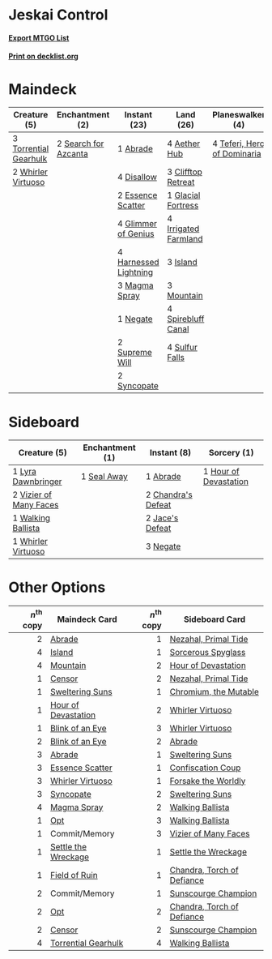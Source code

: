 # Jeskai Control

#### [Export MTGO List](../collection/Jeskai%20Control/Jeskai%20Control.txt)
#### [Print on decklist.org](http://decklist.org/?deckmain=1%09Abrade%0A4%09Aether%20Hub%0A3%09Clifftop%20Retreat%0A4%09Disallow%0A2%09Essence%20Scatter%0A1%09Glacial%20Fortress%0A4%09Glimmer%20of%20Genius%0A4%09Harnessed%20Lightning%0A4%09Irrigated%20Farmland%0A3%09Island%0A3%09Magma%20Spray%0A3%09Mountain%0A1%09Negate%0A2%09Search%20for%20Azcanta%0A4%09Spirebluff%20Canal%0A4%09Sulfur%20Falls%0A2%09Supreme%20Will%0A2%09Syncopate%0A4%09Teferi,%20Hero%20of%20Dominaria%0A3%09Torrential%20Gearhulk%0A2%09Whirler%20Virtuoso&deckside=1%09Abrade%0A2%09Chandra's%20Defeat%0A1%09Hour%20of%20Devastation%0A2%09Jace's%20Defeat%0A1%09Lyra%20Dawnbringer%0A3%09Negate%0A1%09Seal%20Away%0A2%09Vizier%20of%20Many%20Faces%0A1%09Walking%20Ballista%0A1%09Whirler%20Virtuoso)
# Maindeck

|                                          Creature (5)                                          |                                        Enchantment (2)                                        |                                          Instant (23)                                          |                                           Land (26)                                           |                                           Planeswalker (4)                                           |
|------------------------------------------------------------------------------------------------|-----------------------------------------------------------------------------------------------|------------------------------------------------------------------------------------------------|-----------------------------------------------------------------------------------------------|------------------------------------------------------------------------------------------------------|
|3 [Torrential Gearhulk](http://gatherer.wizards.com/Pages/Card/Details.aspx?multiverseid=420589)|2 [Search for Azcanta](http://gatherer.wizards.com/Pages/Card/Details.aspx?multiverseid=435226)|1 [Abrade](http://gatherer.wizards.com/Pages/Card/Details.aspx?multiverseid=430772)             |4 [Aether Hub](http://gatherer.wizards.com/Pages/Card/Details.aspx?multiverseid=417815)        |4 [Teferi, Hero of Dominaria](http://gatherer.wizards.com/Pages/Card/Details.aspx?multiverseid=443095)|
|2 [Whirler Virtuoso](http://gatherer.wizards.com/Pages/Card/Details.aspx?multiverseid=417763)   |                                                                                               |4 [Disallow](http://gatherer.wizards.com/Pages/Card/Details.aspx?multiverseid=423698)           |3 [Clifftop Retreat](http://gatherer.wizards.com/Pages/Card/Details.aspx?multiverseid=241980)  |                                                                                                      |
|                                                                                                |                                                                                               |2 [Essence Scatter](http://gatherer.wizards.com/Pages/Card/Details.aspx?multiverseid=438446)    |1 [Glacial Fortress](http://gatherer.wizards.com/Pages/Card/Details.aspx?multiverseid=435416)  |                                                                                                      |
|                                                                                                |                                                                                               |4 [Glimmer of Genius](http://gatherer.wizards.com/Pages/Card/Details.aspx?multiverseid=417622)  |4 [Irrigated Farmland](http://gatherer.wizards.com/Pages/Card/Details.aspx?multiverseid=426947)|                                                                                                      |
|                                                                                                |                                                                                               |4 [Harnessed Lightning](http://gatherer.wizards.com/Pages/Card/Details.aspx?multiverseid=417690)|3 [Island](http://gatherer.wizards.com/Pages/Card/Details.aspx?multiverseid=439602)            |                                                                                                      |
|                                                                                                |                                                                                               |3 [Magma Spray](http://gatherer.wizards.com/Pages/Card/Details.aspx?multiverseid=338470)        |3 [Mountain](http://gatherer.wizards.com/Pages/Card/Details.aspx?multiverseid=439604)          |                                                                                                      |
|                                                                                                |                                                                                               |1 [Negate](http://gatherer.wizards.com/Pages/Card/Details.aspx?multiverseid=447135)             |4 [Spirebluff Canal](http://gatherer.wizards.com/Pages/Card/Details.aspx?multiverseid=417822)  |                                                                                                      |
|                                                                                                |                                                                                               |2 [Supreme Will](http://gatherer.wizards.com/Pages/Card/Details.aspx?multiverseid=430738)       |4 [Sulfur Falls](http://gatherer.wizards.com/Pages/Card/Details.aspx?multiverseid=241987)      |                                                                                                      |
|                                                                                                |                                                                                               |2 [Syncopate](http://gatherer.wizards.com/Pages/Card/Details.aspx?multiverseid=270369)          |                                                                                               |                                                                                                      |


# Sideboard

|                                          Creature (5)                                           |                                   Enchantment (1)                                    |                                         Instant (8)                                         |                                          Sorcery (1)                                           |
|-------------------------------------------------------------------------------------------------|--------------------------------------------------------------------------------------|---------------------------------------------------------------------------------------------|------------------------------------------------------------------------------------------------|
|1 [Lyra Dawnbringer](http://gatherer.wizards.com/Pages/Card/Details.aspx?multiverseid=442914)    |1 [Seal Away](http://gatherer.wizards.com/Pages/Card/Details.aspx?multiverseid=442919)|1 [Abrade](http://gatherer.wizards.com/Pages/Card/Details.aspx?multiverseid=430772)          |1 [Hour of Devastation](http://gatherer.wizards.com/Pages/Card/Details.aspx?multiverseid=430786)|
|2 [Vizier of Many Faces](http://gatherer.wizards.com/Pages/Card/Details.aspx?multiverseid=426776)|                                                                                      |2 [Chandra's Defeat](http://gatherer.wizards.com/Pages/Card/Details.aspx?multiverseid=430775)|                                                                                                |
|1 [Walking Ballista](http://gatherer.wizards.com/Pages/Card/Details.aspx?multiverseid=423848)    |                                                                                      |2 [Jace's Defeat](http://gatherer.wizards.com/Pages/Card/Details.aspx?multiverseid=430727)   |                                                                                                |
|1 [Whirler Virtuoso](http://gatherer.wizards.com/Pages/Card/Details.aspx?multiverseid=417763)    |                                                                                      |3 [Negate](http://gatherer.wizards.com/Pages/Card/Details.aspx?multiverseid=447135)          |                                                                                                |


# Other Options

|*n*<sup>th</sup> copy|                                        Maindeck Card                                         |*n*<sup>th</sup> copy|                                           Sideboard Card                                            |
|--------------------:|----------------------------------------------------------------------------------------------|--------------------:|-----------------------------------------------------------------------------------------------------|
|                    2|[Abrade](http://gatherer.wizards.com/Pages/Card/Details.aspx?multiverseid=430772)             |                    1|[Nezahal, Primal Tide](http://gatherer.wizards.com/Pages/Card/Details.aspx?multiverseid=439702)      |
|                    4|[Island](http://gatherer.wizards.com/Pages/Card/Details.aspx?multiverseid=439602)             |                    1|[Sorcerous Spyglass](http://gatherer.wizards.com/Pages/Card/Details.aspx?multiverseid=435407)        |
|                    4|[Mountain](http://gatherer.wizards.com/Pages/Card/Details.aspx?multiverseid=439604)           |                    2|[Hour of Devastation](http://gatherer.wizards.com/Pages/Card/Details.aspx?multiverseid=430786)       |
|                    1|[Censor](http://gatherer.wizards.com/Pages/Card/Details.aspx?multiverseid=426748)             |                    2|[Nezahal, Primal Tide](http://gatherer.wizards.com/Pages/Card/Details.aspx?multiverseid=439702)      |
|                    1|[Sweltering Suns](http://gatherer.wizards.com/Pages/Card/Details.aspx?multiverseid=426851)    |                    1|[Chromium, the Mutable](http://gatherer.wizards.com/Pages/Card/Details.aspx?multiverseid=447350)     |
|                    1|[Hour of Devastation](http://gatherer.wizards.com/Pages/Card/Details.aspx?multiverseid=430786)|                    2|[Whirler Virtuoso](http://gatherer.wizards.com/Pages/Card/Details.aspx?multiverseid=417763)          |
|                    1|[Blink of an Eye](http://gatherer.wizards.com/Pages/Card/Details.aspx?multiverseid=442934)    |                    3|[Whirler Virtuoso](http://gatherer.wizards.com/Pages/Card/Details.aspx?multiverseid=417763)          |
|                    2|[Blink of an Eye](http://gatherer.wizards.com/Pages/Card/Details.aspx?multiverseid=442934)    |                    2|[Abrade](http://gatherer.wizards.com/Pages/Card/Details.aspx?multiverseid=430772)                    |
|                    3|[Abrade](http://gatherer.wizards.com/Pages/Card/Details.aspx?multiverseid=430772)             |                    1|[Sweltering Suns](http://gatherer.wizards.com/Pages/Card/Details.aspx?multiverseid=426851)           |
|                    3|[Essence Scatter](http://gatherer.wizards.com/Pages/Card/Details.aspx?multiverseid=438446)    |                    1|[Confiscation Coup](http://gatherer.wizards.com/Pages/Card/Details.aspx?multiverseid=417614)         |
|                    3|[Whirler Virtuoso](http://gatherer.wizards.com/Pages/Card/Details.aspx?multiverseid=417763)   |                    1|[Forsake the Worldly](http://gatherer.wizards.com/Pages/Card/Details.aspx?multiverseid=426715)       |
|                    3|[Syncopate](http://gatherer.wizards.com/Pages/Card/Details.aspx?multiverseid=270369)          |                    2|[Sweltering Suns](http://gatherer.wizards.com/Pages/Card/Details.aspx?multiverseid=426851)           |
|                    4|[Magma Spray](http://gatherer.wizards.com/Pages/Card/Details.aspx?multiverseid=338470)        |                    2|[Walking Ballista](http://gatherer.wizards.com/Pages/Card/Details.aspx?multiverseid=423848)          |
|                    1|[Opt](http://gatherer.wizards.com/Pages/Card/Details.aspx?multiverseid=435217)                |                    3|[Walking Ballista](http://gatherer.wizards.com/Pages/Card/Details.aspx?multiverseid=423848)          |
|                    1|Commit/Memory                                                                                 |                    3|[Vizier of Many Faces](http://gatherer.wizards.com/Pages/Card/Details.aspx?multiverseid=426776)      |
|                    1|[Settle the Wreckage](http://gatherer.wizards.com/Pages/Card/Details.aspx?multiverseid=435186)|                    1|[Settle the Wreckage](http://gatherer.wizards.com/Pages/Card/Details.aspx?multiverseid=435186)       |
|                    1|[Field of Ruin](http://gatherer.wizards.com/Pages/Card/Details.aspx?multiverseid=435415)      |                    1|[Chandra, Torch of Defiance](http://gatherer.wizards.com/Pages/Card/Details.aspx?multiverseid=417683)|
|                    2|Commit/Memory                                                                                 |                    1|[Sunscourge Champion](http://gatherer.wizards.com/Pages/Card/Details.aspx?multiverseid=430715)       |
|                    2|[Opt](http://gatherer.wizards.com/Pages/Card/Details.aspx?multiverseid=435217)                |                    2|[Chandra, Torch of Defiance](http://gatherer.wizards.com/Pages/Card/Details.aspx?multiverseid=417683)|
|                    2|[Censor](http://gatherer.wizards.com/Pages/Card/Details.aspx?multiverseid=426748)             |                    2|[Sunscourge Champion](http://gatherer.wizards.com/Pages/Card/Details.aspx?multiverseid=430715)       |
|                    4|[Torrential Gearhulk](http://gatherer.wizards.com/Pages/Card/Details.aspx?multiverseid=420589)|                    4|[Walking Ballista](http://gatherer.wizards.com/Pages/Card/Details.aspx?multiverseid=423848)          |

